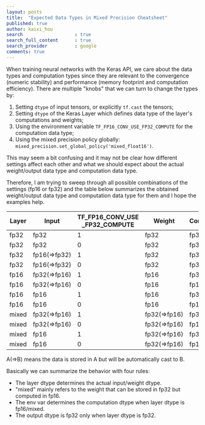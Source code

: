 ```yaml
---
layout: posts
title:  "Expected Data Types in Mixed Precision Cheatsheet"
published: true
author: kaixi_hou
search                   : true
search_full_content      : true
search_provider          : google
comments: true
---
```


When training neural networks with the Keras API, we care about the data types
and computation types since they are relevant to the convergence (numeric
stability) and performance (memory footprint and computation efficiency). There
are multiple "knobs" that we can turn to change the types by:
1. Setting `dtype` of input tensors, or explicitly `tf.cast` the tensors;
1. Setting `dtype` of the Keras Layer which defines data type of the layer's
   computations and weights;
1. Using the environment variable `TF_FP16_CONV_USE_FP32_COMPUTE` for the
   computation data type;
1. Using the mixed precision policy globally:
   `mixed_precision.set_global_policy('mixed_float16')`.

This may seem a bit confusing and it may not be clear how different settings
affect each other and what we should expect about the actual weight/output data
type and computation data type.  

Therefore, I am trying to sweep through all possible combinations of the
settings (fp16 or fp32) and the table below summarizes the obtained weight/output
data type and computation data type for them and I hope the examples help.

| Layer | Input    | TF_FP16_CONV_USE _FP32_COMPUTE | Weight | Computation | Output |
|-------------|-------------|-------------------------------|--------------|------------|-----------|
| fp32        | fp32        | 1                             | fp32         | fp32       | fp32      |
| fp32        | fp32        | 0                             | fp32         | fp32       | fp32      |
| fp32        | fp16(⇒fp32) | 1                             | fp32         | fp32       | fp32      |
| fp32        | fp16(⇒fp32) | 0                             | fp32         | fp32       | fp32      |
| fp16        | fp32(⇒fp16) | 1                             | fp16         | fp32       | fp16      |
| fp16        | fp32(⇒fp16) | 0                             | fp16         | fp16       | fp16      |
| fp16        | fp16        | 1                             | fp16         | fp32       | fp16      |
| fp16        | fp16        | 0                             | fp16         | fp16       | fp16      |
| mixed       | fp32(⇒fp16) | 1                             | fp32(⇒fp16)  | fp32       | fp16      |
| mixed       | fp32(⇒fp16) | 0                             | fp32(⇒fp16)  | fp16       | fp16      |
| mixed       | fp16        | 1                             | fp32(⇒fp16)  | fp32       | fp16      |
| mixed       | fp16        | 0                             | fp32(⇒fp16)  | fp16       | fp16      |

A(=>B) means the data is stored in A but will be automatically cast to B.

Basically we can summarize the behavior with four rules:
* The layer dtype determines the actual input/weight dtype.
* "mixed" mainly refers to the weight that can be stored in fp32 but computed in fp16.
* The env var determines the computation dtype when layer dtype is fp16/mixed.
* The output dtype is fp32 only when layer dtype is fp32.
